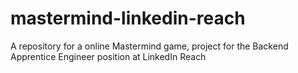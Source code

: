 # mastermind-linkedin-reach
A repository for a online Mastermind game, project for the Backend Apprentice Engineer position at LinkedIn Reach
